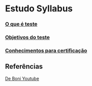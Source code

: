 # Estudo Syllabus

### [O que é teste](/Syllabus/o-que-e-teste.md)

### [Objetivos do teste](/Syllabus/objetivos-do-teste.md)

### [Conhecimentos para certificação](/Syllabus/certificacao.md)




## Referências

[De Boni Youtube](https://www.youtube.com/playlist?list=PLx6gdu4s3nkf4OcLZ--TgMCHr22H7TDCs)
